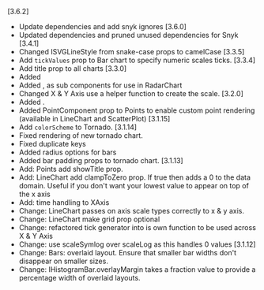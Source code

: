 [3.6.2]
  * Update dependencies and add snyk ignores
[3.6.0]
  * Updated dependencies and pruned unused dependencies for Snyk
[3.4.1]
  * Changed ISVGLineStyle from snake-case props to camelCase
[3.3.5]
  * Add `tickValues` prop to Bar chart to specify numeric scales ticks.
[3.3.4]
  * Add title prop to all charts
[3.3.0]
  * Added <RadarChart />
  * Added <Web />, <Point /> <Path /> as sub components for use in RadarChart
  * Changed X & Y Axis use a helper function to create the scale.
[3.2.0]
  * Added <ScatterPlot />.
  * Added PointComponent prop to Points to enable custom point rendering (available in LineChart and ScatterPlot)
[3.1.15]
  * Add `colorScheme` to Tornado.
[3.1.14]
  * Fixed rendering of new tornado chart.
  * Fixed duplicate keys
  * Added radius options for bars
  * Added bar padding props to tornado chart.
[3.1.13]
  * Add: Points add showTitle prop.
  * Add: LineChart add clampToZero prop. If true then adds a 0 to the data domain. Useful if you don't want your lowest value to appear on top of the x axis
  * Add: time handling to XAxis
  * Change: LineChart passes on axis scale types correctly to x & y axis.
  * Change: LineChart make grid prop optional
  * Change: refactored tick generator into is own function to be used across X & Y Axis
  * Change: use scaleSymlog over scaleLog as this handles 0 values
[3.1.12]
  * Change: Bars: overlaid layout. Ensure that smaller bar widths don't disappear on smaller sizes.
  * Change: IHistogramBar.overlayMargin takes a fraction value to provide a percentage width of overlaid layouts.
